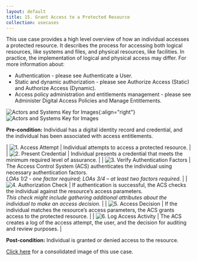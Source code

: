 ```yaml
---
layout: default
title: 15. Grant Access to a Protected Resource
collection: usecases
---
```

This use case provides a high level overview of how an individual accesses a protected resource. It describes the process for accessing both logical resources, like systems and files, and physical resources, like facilities. In practice, the implementation of logical and physical access may differ.
For more information about:

* Authentication - please see Authenticate a User.
* Static and dynamic authorization - please see Authorize Access (Static) and Authorize Access (Dynamic).
* Access policy administration and entitlements management - please see Administer Digital Access Policies and Manage Entitlements.

![Actors and Systems Key for Images](../../img/usecases/accesslabel.png){:align="right"}
![Actors and Systems Key for Images](../../img/usecases/accesskey.png)

**Pre-condition:** Individual has a digital identity record and credential, and the individual has been associated with access entitlements.  

| ![1. Access Attempt](../../img/usecases/grant1.png)  | Individual attempts to access a protected resource. |
| ![2. Present Credential](../../img/usecases/grant2.png)  | Individual presents a credential that meets the minimum required level of assurance. |
| ![3. Verify Authentication Factors](../../img/usecases/grant3.png)  | The Access Control System (ACS) authenticates the individual using necessary authentication factors. <br/><em>LOAs 1/2 - one factor required; LOAs 3/4 – at least two factors required.</em> |
| ![4. Authorization Check](../../img/usecases/grant4.png)  | If authentication is successful, the ACS checks the individual against the resource’s access parameters.  <br/><em> This check might include gathering additional attributes about the individual to make an access decision.</em> |
| ![5. Access Decision](../../img/usecases/grant5.png)  | If the individual matches the resource’s access parameters, the ACS grants access to the protected resource. |
| ![6. Log Access Activity](../../img/usecases/grant6.png)  | The ACS creates a log of the access attempt, the user, and the decision for auditing and review purposes. |

**Post-condition:** Individual is granted or denied access to the resource.

[Click here](../../img/GrantAccess.png) for a consolidated image of this use case.

